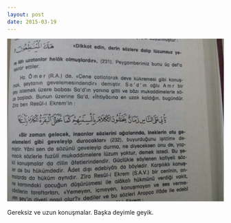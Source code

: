 ```yaml
---
layout: post
date: 2015-03-19
---
```


![](/images/tumblr_nlh4goe48h1u3gx2to1_1280.jpg)

Gereksiz ve uzun konuşmalar. Başka deyimle geyik.
